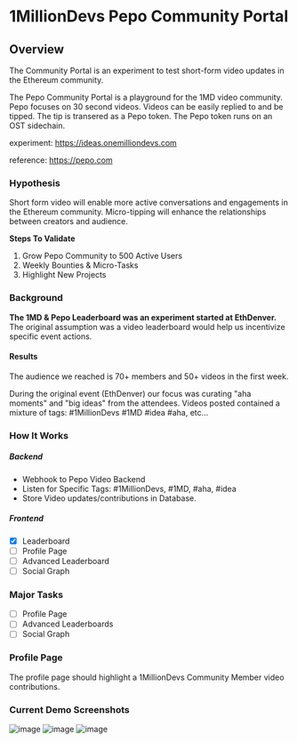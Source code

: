 # 1MillionDevs Pepo Community Portal

## Overview

The Community Portal is an experiment to test short-form video updates in the Ethereum community.

The Pepo Community Portal is a playground for the 1MD video community. Pepo focuses on 30 second videos. Videos can be easily replied to and be tipped. The tip is transered as a Pepo token. The Pepo token runs on an OST sidechain.

experiment: https://ideas.onemilliondevs.com

reference: https://pepo.com

### Hypothesis

Short form video will enable more active conversations and engagements in the Ethereum community. Micro-tipping will enhance the relationships between creators and audience.

**Steps To Validate**

1. Grow Pepo Community to 500 Active Users
2. Weekly Bounties & Micro-Tasks
3. Highlight New Projects

### Background

**The 1MD & Pepo Leaderboard was an experiment started at EthDenver.** The original assumption was a video leaderboard would help us incentivize specific event actions.

#### Results

The audience we reached is 70+ members and 50+ videos in the first week.

During the original event (EthDenver) our focus was curating "aha moments" and "big ideas" from the attendees. Videos posted contained a mixture of tags: #1MillionDevs #1MD #idea #aha, etc...

### How It Works

##### Backend

- Webhook to Pepo Video Backend
- Listen for Specific Tags: #1MillionDevs, #1MD, #aha, #idea
- Store Video updates/contributions in Database.

##### Frontend

- [x] Leaderboard
- [ ] Profile Page
- [ ] Advanced Leaderboard
- [ ] Social Graph

### Major Tasks

- [ ] Profile Page
- [ ] Advanced Leaderboards
- [ ] Social Graph

### Profile Page

The profile page should highlight a 1MillionDevs Community Member video contributions.

### Current Demo Screenshots

![image](https://user-images.githubusercontent.com/3408362/75002568-bffa7800-5419-11ea-95be-05581c113d59.png)
![image](https://user-images.githubusercontent.com/3408362/75001984-d0a9ee80-5417-11ea-8c2c-430e90e3c8f9.png)
![image](https://user-images.githubusercontent.com/3408362/75002109-35fddf80-5418-11ea-89f2-f8a0d1eb1047.png)
